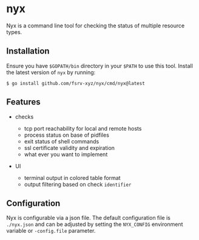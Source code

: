 # nyx

Nyx is a command line tool for checking the status of multiple resource types.

## Installation

Ensure you have `$GOPATH/bin` directory in your `$PATH` to use this tool.
Install the latest version of `nyx` by running:
```shell
$ go install github.com/fsrv-xyz/nyx/cmd/nyx@latest
```

## Features

* checks
  * tcp port reachability for local and remote hosts
  * process status on base of pidfiles
  * exit status of shell commands
  * ssl certificate validity and expiration
  * what ever you want to implement
  
* UI
  * terminal output in colored table format
  * output filtering based on check `identifier`

## Configuration

Nyx is configurable via a json file. The default configuration file is `./nyx.json` and can be adjusted by setting the `NYX_CONFIG` environment variable or `-config.file` parameter.